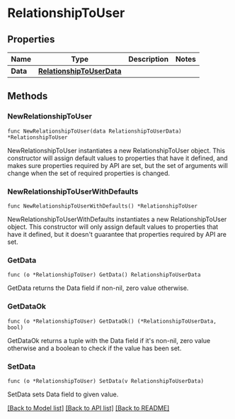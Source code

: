# RelationshipToUser

## Properties

Name | Type | Description | Notes
---- | ---- | ----------- | ------
**Data** | [**RelationshipToUserData**](RelationshipToUserData.md) |  | 

## Methods

### NewRelationshipToUser

`func NewRelationshipToUser(data RelationshipToUserData) *RelationshipToUser`

NewRelationshipToUser instantiates a new RelationshipToUser object.
This constructor will assign default values to properties that have it defined,
and makes sure properties required by API are set, but the set of arguments
will change when the set of required properties is changed.

### NewRelationshipToUserWithDefaults

`func NewRelationshipToUserWithDefaults() *RelationshipToUser`

NewRelationshipToUserWithDefaults instantiates a new RelationshipToUser object.
This constructor will only assign default values to properties that have it defined,
but it doesn't guarantee that properties required by API are set.

### GetData

`func (o *RelationshipToUser) GetData() RelationshipToUserData`

GetData returns the Data field if non-nil, zero value otherwise.

### GetDataOk

`func (o *RelationshipToUser) GetDataOk() (*RelationshipToUserData, bool)`

GetDataOk returns a tuple with the Data field if it's non-nil, zero value otherwise
and a boolean to check if the value has been set.

### SetData

`func (o *RelationshipToUser) SetData(v RelationshipToUserData)`

SetData sets Data field to given value.



[[Back to Model list]](../README.md#documentation-for-models) [[Back to API list]](../README.md#documentation-for-api-endpoints) [[Back to README]](../README.md)


